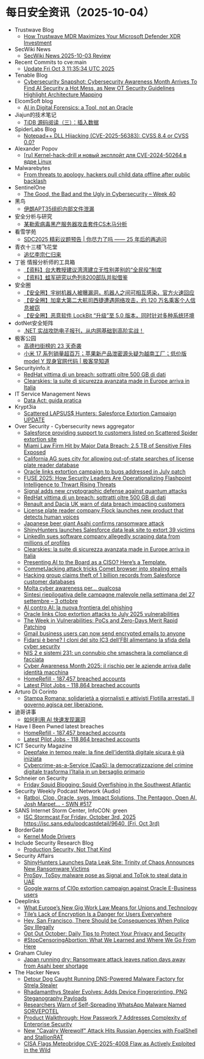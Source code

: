 # 每日安全资讯（2025-10-04）

- Trustwave Blog
  - [How Trustwave MDR Maximizes Your Microsoft Defender XDR Investment](https://www.trustwave.com/en-us/resources/blogs/trustwave-blog/how-trustwave-mdr-maximizes-your-microsoft-defender-xdr-investment/)
- SecWiki News
  - [SecWiki News 2025-10-03 Review](http://www.sec-wiki.com/?2025-10-03)
- Recent Commits to cve:main
  - [Update Fri Oct  3 11:35:34 UTC 2025](https://github.com/trickest/cve/commit/ceb3bc45e0c9fdf34925127810e9409210724dce)
- Tenable Blog
  - [Cybersecurity Snapshot: Cybersecurity Awareness Month Arrives To Find AI Security a Hot Mess, as New OT Security Guidelines Highlight Architecture Mapping](https://www.tenable.com/blog/cybersecurity-snapshot-cybersecurity-awareness-month-arrives-to-find-ai-security-a-hot-mess-as)
- ElcomSoft blog
  - [AI in Digital Forensics: a Tool, not an Oracle](https://blog.elcomsoft.com/2025/10/ai-in-digital-forensics-a-tool-not-an-oracle/)
- Jiajun的技术笔记
  - [TiDB 源码阅读（三）：插入数据](https://jiajunhuang.com/articles/2025_10_03-tidb_source_code_insert.md.html)
- SpiderLabs Blog
  - [Notepad++ DLL Hijacking (CVE-2025-56383): CVSS 8.4 or CVSS 0.0?](https://www.trustwave.com/en-us/resources/blogs/spiderlabs-blog/notepad-dll-hijacking-cve-2025-56383-cvss-8-4-or-cvss-0-0/)
- Alexander Popov
  - [[ru] Kernel-hack-drill и новый эксплойт для CVE-2024-50264 в ядре Linux](https://a13xp0p0v.github.io/2025/10/03/kernel-hack-drill-and-CVE-2024-50264-ru.html)
- Malwarebytes
  - [From threats to apology, hackers pull child data offline after public backlash](https://www.malwarebytes.com/blog/news/2025/10/from-threats-to-apology-hackers-pull-child-data-offline-after-public-backlash)
- SentinelOne
  - [The Good, the Bad and the Ugly in Cybersecurity – Week 40](https://www.sentinelone.com/blog/the-good-the-bad-and-the-ugly-in-cybersecurity-week-40-7/)
- 黑鸟
  - [伊朗APT35组织内部文件泄漏](https://mp.weixin.qq.com/s?__biz=MzAxOTM1MDQ1NA==&mid=2451182883&idx=1&sn=a60740be9a3a2ea2d1d31552078f219f)
- 安全分析与研究
  - [某勒索病毒黑产服务器攻击套件CS木马分析](https://mp.weixin.qq.com/s?__biz=MzA4ODEyODA3MQ==&mid=2247493532&idx=1&sn=f30ae74018d204085c40a279c7564f7a)
- 看雪学苑
  - [SDC2025 精彩议题预告 | 你尽力了吗 —— 25 年后的再追问](https://mp.weixin.qq.com/s?__biz=MjM5NTc2MDYxMw==&mid=2458601622&idx=1&sn=14eda7061e83561011d7150efdee5a9d)
- 青衣十三楼飞花堂
  - [追忆李宗仁归来](https://mp.weixin.qq.com/s?__biz=MzUzMjQyMDE3Ng==&mid=2247488672&idx=1&sn=f903bce04502d68077ec4eb147d59602)
- 丁爸 情报分析师的工具箱
  - [【资料】台大教授建议湾湾建立无性别差别的“全民役”制度](https://mp.weixin.qq.com/s?__biz=MzI2MTE0NTE3Mw==&mid=2651152214&idx=1&sn=bf328b8c09fa7ecdba8e56da472ddaeb)
  - [【资料】蛙军研究以色列8200部队并拟借鉴](https://mp.weixin.qq.com/s?__biz=MzI2MTE0NTE3Mw==&mid=2651152214&idx=2&sn=0070351ad9dfa9f9819d5bca1a17aeba)
- 安全圈
  - [【安全圈】宇树机器人被曝漏洞，机器人之间可相互感染，官方火速回应](https://mp.weixin.qq.com/s?__biz=MzIzMzE4NDU1OQ==&mid=2652072021&idx=1&sn=903a5c3350515549335d8905e6666e91)
  - [【安全圈】加拿大第二大航司西捷遭遇网络攻击，约 120 万名乘客个人信息被窃](https://mp.weixin.qq.com/s?__biz=MzIzMzE4NDU1OQ==&mid=2652072021&idx=2&sn=37c2f53e2c2a5b55ea38b94d6510c0cb)
  - [【安全圈】恶意软件 LockBit “升级”至 5.0 版本，同时针对多种系统环境](https://mp.weixin.qq.com/s?__biz=MzIzMzE4NDU1OQ==&mid=2652072021&idx=3&sn=1b40dd1283b8123c44a2bd61f1e7fb28)
- dotNet安全矩阵
  - [.NET 实战攻防电子报刊，从内网基础到高阶实战！](https://mp.weixin.qq.com/s?__biz=MzUyOTc3NTQ5MA==&mid=2247500734&idx=1&sn=ea802123ae2af52469d8bceba7099077)
- 极客公园
  - [高德扫街榜的 23 天奇袭](https://mp.weixin.qq.com/s?__biz=MTMwNDMwODQ0MQ==&mid=2653087901&idx=1&sn=db0357baefcd9b7c3feba6a554b9f123)
  - [小米 17 系列销量超百万；苹果新产品泄密源头疑为越南工厂；低价版 model Y 现身官网代码 | 极客早知道](https://mp.weixin.qq.com/s?__biz=MTMwNDMwODQ0MQ==&mid=2653087885&idx=1&sn=f44c70041a95615a2617f9186e20b512)
- Securityinfo.it
  - [RedHat vittima di un breach: sottratti oltre 500 GB di dati](https://www.securityinfo.it/2025/10/03/redhat-vittima-di-un-breach-sottratti-oltre-500-gb-di-dati/?utm_source=rss&utm_medium=rss&utm_campaign=redhat-vittima-di-un-breach-sottratti-oltre-500-gb-di-dati)
  - [Clearskies: la suite di sicurezza avanzata made in Europe arriva in Italia](https://www.securityinfo.it/2025/10/03/clearskies-la-suite-di-sicurezza-avanzata-tutta-made-in-europe-arriva-in-italia/?utm_source=rss&utm_medium=rss&utm_campaign=clearskies-la-suite-di-sicurezza-avanzata-tutta-made-in-europe-arriva-in-italia)
- IT Service Management News
  - [Data Act: guida pratica](http://blog.cesaregallotti.it/2025/10/data-act-guida-pratica.html)
- Krypt3ia
  - [Scattered LAPSUS$ Hunters: Salesforce Extortion Campaign UPDATE](https://krypt3ia.wordpress.com/2025/10/03/scattered-lapsus-hunters-salesforce-extortion-campaign-update/)
- Over Security - Cybersecurity news aggregator
  - [Salesforce providing support to customers listed on Scattered Spider extortion site](https://therecord.media/salesforce-scattered-spider-extortion-site)
  - [Miami Law Firm Hit by Major Data Breach: 2.5 TB of Sensitive Files Exposed](https://www.suspectfile.com/miami-law-firm-hit-by-major-data-breach-2-5-tb-of-sensitive-files-exposed/)
  - [California AG sues city for allowing out-of-state searches of license plate reader database](https://therecord.media/california-lawsuit-el-cajon-police-out-of-state-searches-flock-database)
  - [Oracle links extortion campaign to bugs addressed in July patch](https://therecord.media/oracle-links-extortion-campaign-to-patched-vulnerabilities)
  - [FUSE 2025: How Security Leaders Are Operationalizing Flashpoint Intelligence to Thwart Rising Threats](https://flashpoint.io/blog/fuse-2025-security-leaders-operationalizing-flashpoint-intelligence/)
  - [Signal adds new cryptographic defense against quantum attacks](https://www.bleepingcomputer.com/news/security/signal-adds-new-cryptographic-defense-against-quantum-attacks/)
  - [RedHat vittima di un breach: sottratti oltre 500 GB di dati](https://www.securityinfo.it/2025/10/03/redhat-vittima-di-un-breach-sottratti-oltre-500-gb-di-dati/)
  - [Renault and Dacia UK warn of data breach impacting customers](https://www.bleepingcomputer.com/news/security/renault-and-dacia-uk-warn-of-data-breach-impacting-customers/)
  - [License plate reader company Flock launches new product that detects human voices](https://therecord.media/flock-surveillance-technology-gunshot-voice-detection)
  - [Japanese beer giant Asahi confirms ransomware attack](https://www.bleepingcomputer.com/news/security/japanese-beer-giant-asahi-confirms-ransomware-attack/)
  - [ShinyHunters launches Salesforce data leak site to extort 39 victims](https://www.bleepingcomputer.com/news/security/shinyhunters-starts-leaking-data-stolen-in-salesforce-attacks/)
  - [LinkedIn sues software company allegedly scraping data from millions of profiles](https://therecord.media/linkedin-sues-data-scraping-company)
  - [Clearskies: la suite di sicurezza avanzata made in Europe arriva in Italia](https://www.securityinfo.it/2025/10/03/clearskies-la-suite-di-sicurezza-avanzata-tutta-made-in-europe-arriva-in-italia/)
  - [Presenting AI to the Board as a CISO? Here’s a Template.](https://www.bleepingcomputer.com/news/security/presenting-ai-to-the-board-as-a-ciso-heres-a-template/)
  - [CommetJacking attack tricks Comet browser into stealing emails](https://www.bleepingcomputer.com/news/security/commetjacking-attack-tricks-comet-browser-into-stealing-emails/)
  - [Hacking group claims theft of 1 billion records from Salesforce customer databases](https://techcrunch.com/2025/10/03/hacking-group-claims-theft-of-1-billion-records-from-salesforce-customer-databases/)
  - [Molta cyber awareness per… qualcosa](https://www.cybersecurity360.it/cultura-cyber/molta-cyber-awareness-per-qualcosa/)
  - [Sintesi riepilogativa delle campagne malevole nella settimana del 27 settembre – 3 ottobre](https://cert-agid.gov.it/news/sintesi-riepilogativa-delle-campagne-malevole-nella-settimana-del-27-settembre-3-ottobre/)
  - [AI contro AI: la nuova frontiera del phishing](https://www.cybersecurity360.it/news/ai-contro-ai-la-nuova-frontiera-del-phishing/)
  - [Oracle links Clop extortion attacks to July 2025 vulnerabilities](https://www.bleepingcomputer.com/news/security/oracle-links-clop-extortion-attacks-to-july-security-flaws/)
  - [The Week in Vulnerabilities: PoCs and Zero-Days Merit Rapid Patching](https://cyble.com/blog/critical-vulnerabilities-this-week/)
  - [Gmail business users can now send encrypted emails to anyone](https://www.bleepingcomputer.com/news/google/gmail-business-users-can-now-send-encrypted-emails-to-anyone/)
  - [Fidarsi è bene? I cloni del sito IC3 dell’FBI alimentano la sfida della cyber security](https://www.cybersecurity360.it/news/lattendibilita-sito-ic3-fbi/)
  - [NIS 2 e sistemi 231: un connubio che smaschera la compliance di facciata](https://www.cybersecurity360.it/cultura-cyber/nis-2-e-sistemi-231-un-connubio-che-smaschera-la-compliance-di-facciata/)
  - [Cyber Awareness Month 2025: il rischio per le aziende arriva dalle identità macchina](https://www.cybersecurity360.it/news/cyber-awareness-month-2025-il-rischio-per-le-aziende-arriva-dalle-identita-macchina-come-difenderle/)
  - [HomeRefill - 187,457 breached accounts](https://haveibeenpwned.com/Breach/HomeRefill)
  - [Latest Pilot Jobs - 118,864 breached accounts](https://haveibeenpwned.com/Breach/LatestPilotJobs)
- Arturo Di Corinto
  - [Stampa Romana: solidarietà a giornalisti e attivisti Flotilla arrestati. Il governo agisca per liberazione.](https://dicorinto.it/associazionismo/stampa-romana-solidarieta-a-giornalisti-e-attivisti-flotilla-arrestati-il-governo-agisca-per-liberazione/)
- 迪哥讲事
  - [如何利用 AI 快速发现漏洞](https://mp.weixin.qq.com/s?__biz=MzIzMTIzNTM0MA==&mid=2247498349&idx=1&sn=46aba306ad4aa0addb841235161980e3)
- Have I Been Pwned latest breaches
  - [HomeRefill - 187,457 breached accounts](https://haveibeenpwned.com/Breach/HomeRefill)
  - [Latest Pilot Jobs - 118,864 breached accounts](https://haveibeenpwned.com/Breach/LatestPilotJobs)
- ICT Security Magazine
  - [Deepfake in tempo reale: la fine dell’identità digitale sicura è già iniziata](https://www.ictsecuritymagazine.com/articoli/identita-digitale/)
  - [Cybercrime-as-a-Service (CaaS): la democratizzazione del crimine digitale trasforma l’Italia in un bersaglio primario](https://www.ictsecuritymagazine.com/notizie/caas/)
- Schneier on Security
  - [Friday Squid Blogging: Squid Overfishing in the Southwest Atlantic](https://www.schneier.com/blog/archives/2025/10/friday-squid-blogging-squid-overfishing-in-the-southwest-atlantic.html)
- Security Weekly Podcast Network (Audio)
  - [Ratboi, Clop, Oracle, svgs, Impact Solutions, The Pentagon, Open AI, Josh Marpet... - SWN #517](http://sites.libsyn.com/18678/ratboi-clop-oracle-svgs-impact-solutions-the-pentagon-open-ai-josh-marpet-swn-517)
- SANS Internet Storm Center, InfoCON: green
  - [ISC Stormcast For Friday, October 3rd, 2025 https://isc.sans.edu/podcastdetail/9640, (Fri, Oct 3rd)](https://isc.sans.edu/diary/rss/32342)
- BorderGate
  - [Kernel Mode Drivers](https://www.bordergate.co.uk/kernel-mode-drivers/)
- Include Security Research Blog
  - [Production Security, Not That Kind](https://blog.includesecurity.com/2025/10/production-security-not-that-kind/)
- Security Affairs
  - [ShinyHunters Launches Data Leak Site: Trinity of Chaos Announces New Ransomware Victims](https://securityaffairs.com/182918/cyber-crime/shinyhunters-launches-data-leak-site-trinity-of-chaos-announces-new-ransomware-victims.html)
  - [ProSpy, ToSpy malware pose as Signal and ToTok to steal data in UAE](https://securityaffairs.com/182907/malware/prospy-tospy-malware-pose-as-signal-and-totok-to-steal-data-in-uae.html)
  - [Google warns of Cl0p extortion campaign against Oracle E-Business users](https://securityaffairs.com/182893/cyber-crime/google-warns-of-cl0p-extortion-campaign-against-oracle-e-business-users.html)
- Deeplinks
  - [What Europe’s New Gig Work Law Means for Unions and Technology](https://www.eff.org/deeplinks/2025/10/what-europes-new-gig-work-law-means-unions-and-technology)
  - [Tile’s Lack of Encryption Is a Danger for Users Everywhere](https://www.eff.org/deeplinks/2025/10/tiles-lack-encryption-danger-users-everywhere)
  - [Hey, San Francisco, There Should be Consequences When Police Spy Illegally](https://www.eff.org/deeplinks/2025/10/hey-san-francisco-there-should-be-consequences-when-police-spy-illegally)
  - [Opt Out October: Daily Tips to Protect Your Privacy and Security](https://www.eff.org/deeplinks/2025/09/opt-out-october-daily-tips-protect-your-privacy-and-security)
  - [#StopCensoringAbortion: What We Learned and Where We Go From Here](https://www.eff.org/deeplinks/2025/10/stopcensoringabortion-what-we-learned-and-where-we-go-here)
- Graham Cluley
  - [Japan running dry: Ransomware attack leaves nation days away from Asahi beer shortage](https://www.bitdefender.com/en-us/blog/hotforsecurity/japan-running-dry-ransomware-attack-leaves-nation-days-away-from-asahi-beer-shortage)
- The Hacker News
  - [Detour Dog Caught Running DNS-Powered Malware Factory for Strela Stealer](https://thehackernews.com/2025/10/detour-dog-caught-running-dns-powered.html)
  - [Rhadamanthys Stealer Evolves: Adds Device Fingerprinting, PNG Steganography Payloads](https://thehackernews.com/2025/10/rhadamanthys-stealer-evolves-adds.html)
  - [Researchers Warn of Self-Spreading WhatsApp Malware Named SORVEPOTEL](https://thehackernews.com/2025/10/researchers-warn-of-self-spreading.html)
  - [Product Walkthrough: How Passwork 7 Addresses Complexity of Enterprise Security](https://thehackernews.com/2025/10/product-walkthrough-how-passwork-7.html)
  - [New "Cavalry Werewolf" Attack Hits Russian Agencies with FoalShell and StallionRAT](https://thehackernews.com/2025/10/new-cavalry-werewolf-attack-hits.html)
  - [CISA Flags Meteobridge CVE-2025-4008 Flaw as Actively Exploited in the Wild](https://thehackernews.com/2025/10/cisa-flags-meteobridge-cve-2025-4008.html)
